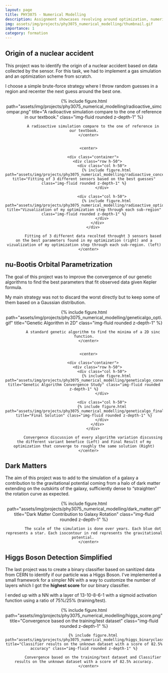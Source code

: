 ```yaml
---
layout: page
title: PHY3075 - Numerical Modelling
description: Assignment showcases revolving around optimization, numerical simulation, and more.
img: assets/img/projects/phy3075_numerical_modelling/thumbnail.gif
importance: 1
category: formation
---
```


## Origin of a nuclear accident

This project was to identify the origin of a nuclear accident based on data collected by the sensor. For this task, we had to implement a gas simulation and an optimization scheme from scratch.

I choose a simple brute-force strategy where I throw random guesses in a region and recenter the next guess around the best one.

<div class="row-sm mt-3 mt-md-0 pb-2">
        <center>
            {% include figure.html path="assets/img/projects/phy3075_numerical_modelling/radioactive_simcompar.png" title="A radioactive simulation compare to the one of reference in our textbook." class="img-fluid rounded z-depth-1" %}

            A radioactive simulation compare to the one of reference in our textbook.
        </center>
        
        
        <center>

            <div class="container">
                <div class="row h-50">
                    <div class="col h-50">
                        {% include figure.html path="assets/img/projects/phy3075_numerical_modelling/radioactive_concentration.png" title="Fitting of 3 different sensors based on the best guesses" class="img-fluid rounded z-depth-1" %}
                    </div>

                    <div class="col h-50">
                        {% include figure.html path="assets/img/projects/phy3075_numerical_modelling/radioactive_optidivideandconquer.png" title="Vizualization of my optimization step through each sub-region" class="img-fluid rounded z-depth-1" %}
                    </div>
                </div>
            </div>

            Fitting of 3 different data recolted throught 3 sensors based on the best parameters found in my optimization (right) and a vizualization of my optimization step through each sub-region. (left)
        </center>

</div>


## nu-Bootis Orbital Parametrization

The goal of this project was to improve the convergence of our genetic algorithms to find the best parameters that fit observed data given Kepler formula.

My main strategy was not to discard the worst directly but to keep some of them based on a Gaussian distribution.

<div class="row-sm mt-3 mt-md-0 pb-2">
        <center>
            {% include figure.html path="assets/img/projects/phy3075_numerical_modelling/geneticalgo_opti.gif" title="Genetic Algorithm in 2D" class="img-fluid rounded z-depth-1" %}

            A standard genetic algorithm to find the minima of a 2D sinc function.
        </center>
        
        
        <center>

            <div class="container">
                <div class="row h-50">
                    <div class="col h-50">
                        {% include figure.html path="assets/img/projects/phy3075_numerical_modelling/geneticalgo_convergence.png" title="Genetic Algorithm Convergence Study" class="img-fluid rounded z-depth-1" %}
                    </div>

                    <div class="col h-50">
                    {% include figure.html path="assets/img/projects/phy3075_numerical_modelling/geneticalgo_finalresult.png" title="Final Solution" class="img-fluid rounded z-depth-1" %}
                    </div>
                </div>
            </div>

            Convergence discussion of every algorithm variation discussing the different variant benefice (Left) and Final Result of my optimization that converge to roughly the same solution (Right)
        </center>
</div>

## Dark Matters

The aim of this project was to add to the simulation of a galaxy a contribution to the gravitational potential coming from a halo of dark matter extending on the outskirts of the galaxy, sufficiently dense to “straighten” the rotation curve as expected.


<div class="row-sm mt-3 mt-md-0 pb-2">
        <center>
            {% include figure.html path="assets/img/projects/phy3075_numerical_modelling/dark_matter.gif" title="Dark Matter Contribution to Galaxy Rotation" class="img-fluid rounded z-depth-1" %}

            The scale of the simulation is done over years. Each blue dot represents a star. Each isocontour in red represents the gravitational potential. 
        </center>
</div>

## Higgs Boson Detection Simplified

The last project was to create a binary classifier based on sanitized data from CERN to identify if our particle was a Higgs Boson. I've implemented a small framework for a simpler NN with a way to customize the number of layers which I got the **highest score** for our binary classifier. 

I ended up with a NN with a layer of 13-10-8-6-1 with a sigmoid activation function using a ratio of 75%/25% (training/test).

<div class="row-sm mt-3 mt-md-0 pb-2">
        <center>
            {% include figure.html path="assets/img/projects/phy3075_numerical_modelling/higgs_score.png" title="Convergence based on the training/test dataset" class="img-fluid rounded z-depth-1" %}

            {% include figure.html path="assets/img/projects/phy3075_numerical_modelling/higgs_binaryclassifier.png" title="Classifier results on the unknown dataset with a score of 82.5% accuracy" class="img-fluid rounded z-depth-1" %}

            Convergence based on the training/test dataset and Classifier results on the unknown dataset with a score of 82.5% accuracy.
        </center>
</div>
